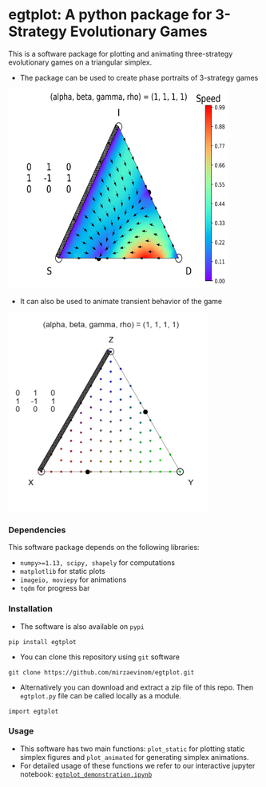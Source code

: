 # egtplot: A python package for 3-Strategy Evolutionary Games

This is a software package for plotting and animating three-strategy evolutionary games on a triangular simplex.
* The package can be used to create phase portraits of 3-strategy games
<img src="images/simplex_example.png" width="440" height="400" />

* It can also be used to animate transient behavior of the game  
<img src="images/animation_1.gif" width="400" height="400" />

### Dependencies

This software package depends on the following libraries:

* `numpy>=1.13, scipy, shapely` for computations
* `matplotlib` for static plots
* `imageio, moviepy` for animations
* `tqdm` for progress bar

### Installation

* The software is also available on `pypi`
```
pip install egtplot
```

* You can clone this repository using `git` software
```
git clone https://github.com/mirzaevinom/egtplot.git
```

* Alternatively you can download and extract a zip file of this repo. Then  `egtplot.py` file can be called locally as a module.
```
import egtplot
```

### Usage
* This software has two main functions: `plot_static` for plotting static simplex figures and `plot_animated` for generating simplex animations.
* For detailed usage of these functions we refer to our interactive jupyter notebook: [`egtplot_demonstration.ipynb`](egtplot_demonstration.ipynb)
